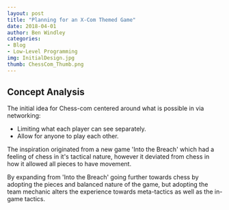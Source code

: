 ```yaml
---
layout: post
title: "Planning for an X-Com Themed Game"
date: 2018-04-01
author: Ben Windley
categories:
- Blog
- Low-Level Programming
img: InitialDesign.jpg
thumb: ChessCom_Thumb.png
---
```

<!--more-->
## Concept Analysis

The initial idea for Chess-com centered around what is possible in via networking:
- Limiting what each player can see separately.
- Allow for anyone to play each other.

The inspiration originated from a new game 'Into the Breach' which had a feeling of chess in it's tactical nature, however it deviated from chess in how it allowed all pieces to have movement.

By expanding from 'Into the Breach' going further towards chess by adopting the pieces and balanced nature of the game, but adopting the team mechanic alters the experience towards meta-tactics as well as the in-game tactics.